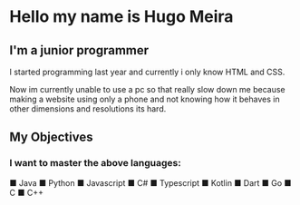 # Hello my name is Hugo Meira
<h2>I'm a junior programmer</h2>

<p>I started programming last year and currently i only know HTML and CSS.</p>
<p>Now im currently unable to use a pc so that really slow down me because making a website using only a phone and not knowing how it behaves in other dimensions and resolutions its hard.</h2>


<h2>My Objectives</h2>

<h3>I want to master the above languages:</h3>
<p>
■ Java
■ Python
■ Javascript
■ C#
■ Typescript
■ Kotlin
■ Dart
■ Go 
■ C
■ C++
</p>
